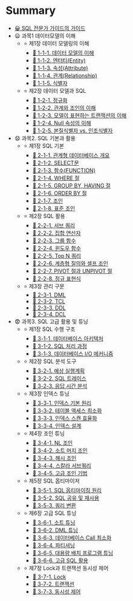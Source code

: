 # Summary

* [😀 SQL 전문가 가이드의 가이드](README.md)
* 😦 과목1 데이터모델의 이해
    * ⭐ 제1장 데이터 모델링의 이해
        * [🌠 1-1-1. 데이터 모델의 이해](chapter/1-1-1-데이터-모델의-이해.md)
        * [🌠 1-1-2. 엔터티(Entity)](chapter/1-1-2-엔터티-Entity-.md)
        * [🌠 1-1-3. 속성(Attribute)](chapter/1-1-3-속성-Attribute-.md)
        * [🌠 1-1-4. 관계(Relationship)](chapter/1-1-4-관계-Relationship-.md)
        * [🌠 1-1-5. 식별자](chapter/1-1-5-식별자.md)
    * ⭐ 제2장 데이터 모델과 SQL
        * [🌠 1-2-1. 정규화](chapter/1-2-1-정규화.md)
        * [🌠 1-2-2. 관계와 조인의 이해](chapter/1-2-2-관계와-조인의-이해.md)
        * [🌠 1-2-3. 모델이 표현하는 트랜잭션의 이해](chapter/1-2-3-모델이-표현하는-트랜잭션의-이해.md)
        * [🌠 1-2-4. Null 속성의 이해](chapter/1-2-4-Null-속성의-이해.md)
        * [🌠 1-2-5. 본질식별자 vs. 인조식별자](chapter/1-2-5-본질식별자-vs-인조식별자.md)
* 😧 과목2. SQL 기본과 활용
    * ⭐ 제1장 SQL 기본
        * [🌠 2-1-1. 관계형 데이터베이스 개요](chapter/2-1-1-관계형-데이터베이스-개요.md)
        * [🌠 2-1-2. SELECT문](chapter/2-1-2-SELECT문.md)
        * [🌠 2-1-3. 함수(FUNCTION)](chapter/2-1-3-함수-FUNCTION-.md)
        * [🌠 2-1-4. WHERE 절](chapter/2-1-4-WHERE-절.md)
        * [🌠 2-1-5. GROUP BY, HAVING 절](chapter/2-1-5-GROUP-BY,-HAVING-절.md)
        * [🌠 2-1-6. ORDER BY 절](chapter/2-1-6-ORDER-BY-절.md)
        * [🌠 2-1-7. 조인](chapter/2-1-7-조인.md)
        * [🌠 2-1-8. 표준 조인](chapter/2-1-8-표준-조인.md)
    * ⭐ 제2장 SQL 활용
        * [🌠 2-2-1. 서브 쿼리](chapter/2-2-1-서브-쿼리.md)
        * [🌠 2-2-2. 집합 연산자](chapter/2-2-2-집합-연산자.md)
        * [🌠 2-2-3. 그룹 함수](chapter/2-2-3-그룹-함수.md)
        * [🌠 2-2-4. 윈도우 함수](chapter/2-2-4-윈도우-함수.md)
        * [🌠 2-2-5. Top N 쿼리](chapter/2-2-5-Top-N-쿼리.md)
        * [🌠 2-2-6. 계층형 질의와 셀프 조인](chapter/2-2-6-계층형-질의와-셀프-조인.md)
        * [🌠 2-2-7. PIVOT 절과 UNPIVOT 절](chapter/2-2-7-PIVOT-절과-UNPIVOT-절.md)
        * [🌠 2-2-8. 정규 표현식](chapter/2-2-8-정규-표현식.md)
    * ⭐ 제3장 관리 구문
        * [🌠 2-3-1. DML](chapter/2-3-1-DML.md)
        * [🌠 2-3-2. TCL](chapter/2-3-2-TCL.md)
        * [🌠 2-3-3. DDL](chapter/2-3-3-DDL.md)
        * [🌠 2-3-4. DCL](chapter/2-3-4-DCL.md)
* 😨 과목3. SQL 고급 활용 및 튜닝
    * ⭐ 제1장 SQL 수행 구조
        * [🌠 3-1-1. 데이터베이스 아키텍처](chapter/3-1-1-데이터베이스-아키텍처.md)
        * [🌠 3-1-2. SQL 처리 과정](chapter/3-1-2-SQL-처리-과정.md)
        * [🌠 3-1-3. 데이터베이스 I/O 메커니즘](chapter/3-1-3-데이터베이스-I-O-메커니즘.md)
    * ⭐ 제2장 SQL 분석 도구
        * [🌠 3-2-1. 예상 실행계획](chapter/3-2-1-예상-실행계획.md)
        * [🌠 3-2-2. SQL 트레이스](chapter/3-2-2-SQL-트레이스.md)
        * [🌠 3-2-3. 응답 시간 분석](chapter/3-2-3-응답-시간-분석.md)
    * ⭐ 제3장 인덱스 튜닝
        * [🌠 3-3-1. 인덱스 기본 원리](chapter/3-3-1-인덱스-기본-원리.md)
        * [🌠 3-3-2. 테이블 액세스 최소화](chapter/3-3-2-테이블-액세스-최소화.md)
        * [🌠 3-3-3. 인덱스 스캔 효율화](chapter/3-3-3-인덱스-스캔-효율화.md)
        * [🌠 3-3-4. 인덱스 설계](chapter/3-3-4-인덱스-설계.md)
    * ⭐ 제4장 조인 튜닝
        * [🌠 3-4-1. NL 조인](chapter/3-4-1-NL-조인.md)
        * [🌠 3-4-2. 소트 머지 조인](chapter/3-4-2-소트-머지-조인.md)
        * [🌠 3-4-3. 해시 조인](chapter/3-4-3-해시-조인.md)
        * [🌠 3-4-4. 스칼라 서브쿼리](chapter/3-4-4-스칼라-서브쿼리.md)
        * [🌠 3-4-5. 고급 조인 기법](chapter/3-4-5-고급-조인-기법.md)
    * ⭐ 제5장 SQL 옵티마이저
        * [🌠 3-5-1. SQL 옵티마이징 원리](chapter/3-5-1-SQL-옵티마이징-원리.md)
        * [🌠 3-5-2. SQL 공유 및 재사용](chapter/3-5-2-SQL-공유-및-재사용.md)
        * [🌠 3-5-3. 쿼리 변환](chapter/3-5-3-쿼리-변환.md)
    * ⭐ 제6장 고급 SQL 튜닝
        * [🌠 3-6-1. 소트 튜닝](chapter/3-6-1-소트-튜닝.md)
        * [🌠 3-6-2. DML 튜닝](chapter/3-6-2-DML-튜닝.md)
        * [🌠 3-6-3. 데이터베이스 Call 최소화](chapter/3-6-3-데이터베이스-Call-최소화.md)
        * [🌠 3-6-4. 파티셔닝](chapter/3-6-4-파티셔닝.md)
        * [🌠 3-6-5. 대용량 배치 프로그램 튜닝](chapter/3-6-5-대용량-배치-프로그램-튜닝.md)
        * [🌠 3-6-6. 고급 SQL 활용](chapter/3-6-6-고급-SQL-활용.md)
    * ⭐ 제7장 Lock과 트랜잭션 동시성 제어
        * [🌠 3-7-1. Lock](chapter/3-7-1-Lock.md)
        * [🌠 3-7-2. 트랜잭션](chapter/3-7-2-트랜잭션.md)
        * [🌠 3-7-3. 동시성 제어](chapter/3-7-3-동시성-제어.md)

